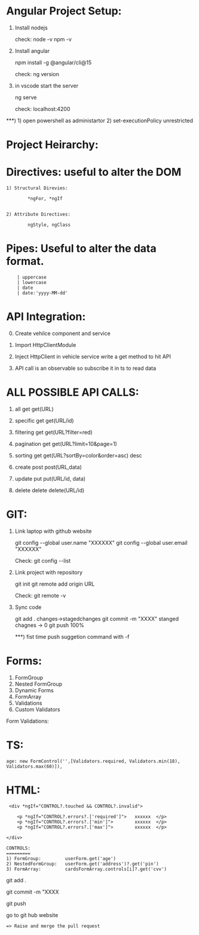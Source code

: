 Angular Project Setup:
======================

1) Install nodejs

    check: node -v
           npm -v

2) Install angular

    npm install -g @angular/cli@15

    check: ng version

3) in vscode start the server

    ng serve

    check:  localhost:4200

***) 
    1) open powershell as administartor
    2) set-executionPolicy unrestricted


Project Heirarchy:
==================


Directives: useful to alter the DOM
==========

    1) Structural Direvies:

            *ngFor, *ngIf


    2) Attribute Directives:

            ngStyle, ngClass


Pipes: Useful to alter the data format.
======

        | uppercase
        | lowercase
        | date
        | date:'yyyy-MM-dd'


API Integration:
================

0) Create vehilce component and service

1) Import HttpClientModule

2) Inject HttpClient in vehicle service
   write a get method to hit API

3) API call is an observable so
   subscribe it in ts to read data


ALL POSSIBLE API CALLS:
=======================

1) all         get           get(URL)

2) specific    get           get(URL/id)

3) filtering   get           get(URL?filter=red)

4) pagination  get           get(URL?limit=10&page=1)

5) sorting     get           get(URL?sortBy=color&order=asc)
                                                        desc

6) create      post          post(URL,data)

7) update      put           put(URL/id, data)

8) delete      delete        delete(URL/id)

GIT:
====
1) Link laptop with github website

    git config --global user.name "XXXXXX"
    git config --global user.email "XXXXXX"

    Check: git config --list

2) Link project with repository

    git init
    git remote add origin URL

    Check: git remote -v

3) Sync code

    git add .                     changes->stagedchanges
    git commit -m "XXXX"          stanged chagnes -> 0
    git push                      100%


    ***) fist time push suggetion command with -f


Forms:
======
1) FormGroup           
2) Nested FormGroup    
3) Dynamic Forms
4) FormArray
5) Validations
6) Custom Validators




Form Validations:

TS:
===
    age: new FormControl('',[Validators.required, Validators.min(18), Validators.max(60)]),

HTML:
=====

     <div *ngIf="CONTROL?.touched && CONTROL?.invalid">

        <p *ngIf="CONTROL?.errors?.['required']">   xxxxxx  </p>
        <p *ngIf="CONTROL?.errors?.['min']">        xxxxxx  </p>
        <p *ngIf="CONTROL?.errors?.['max']">        xxxxxx  </p>

    </div>

    CONTROLS:
    =========
    1) FormGroup:         userForm.get('age')
    2) NestedFormGroup:   userForm.get('address')?.get('pin')
    3) FormArray:         cardsFormArray.controls[i]?.get('cvv')




































git add .

git commit -m "XXXX

git push


go to git hub website

    => Raise and merge the pull request